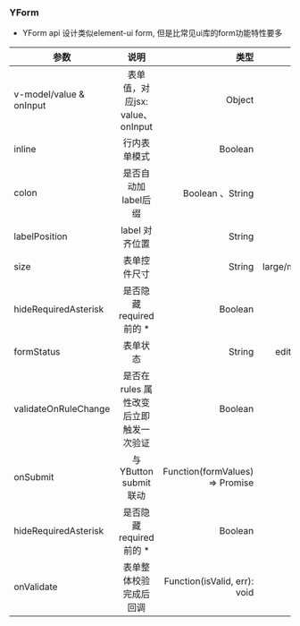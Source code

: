 ### YForm

* YForm api 设计类似element-ui form, 但是比常见ui库的form功能特性要多

| 参数                             | 说明                                             | 类型                                           | 可选值                                             | 默认值                              |
| -----------------------         |:-------------:                                  |   -----:                                      | -----:                                             | -----:                              |
|v-model/value & onInput          |表单值，对应jsx: value、onInput                     | Object                                        | -                                                 | -                                  |
| inline | 行内表单模式             | Boolean                                         | -                                              |  false                                            |                                    |
| colon | 是否自动加label后缀       | Boolean 、String                                 | -                                              |  false                                            |                                     |
| labelPosition| label 对齐位置 | String | top/left/right |  - |
| size | 表单控件尺寸 | String | large/medium/small/mini |  medium |
| hideRequiredAsterisk | 是否隐藏required 前的 * | Boolean | - |  false |
| formStatus           | 表单状态               | String | edit/preview/disabled |  edit |
| validateOnRuleChange | 是否在 rules 属性改变后立即触发一次验证 | Boolean | - |  false |
| onSubmit             | 与YButton submit 联动   | Function(formValues) => Promise | - |  - |
| hideRequiredAsterisk | 是否隐藏required 前的 * | Boolean | - |  false |
| onValidate | 表单整体校验完成后回调 | Function(isValid, err): void | - |  - |
